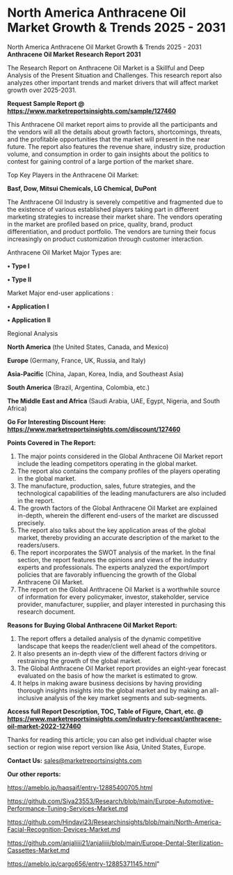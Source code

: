 # North America Anthracene Oil Market Growth & Trends 2025 - 2031
North America Anthracene Oil Market Growth & Trends 2025 - 2031
<strong>Anthracene Oil Market Research Report 2031</strong>

The Research Report on Anthracene Oil Market is a Skillful and Deep Analysis of the Present Situation and Challenges. This research report also analyzes other important trends and market drivers that will affect market growth over 2025-2031.

<strong>Request Sample Report @ <a href=https://www.marketreportsinsights.com/sample/127460>https://www.marketreportsinsights.com/sample/127460</a></strong>

This Anthracene Oil market report aims to provide all the participants and the vendors will all the details about growth factors, shortcomings, threats, and the profitable opportunities that the market will present in the near future. The report also features the revenue share, industry size, production volume, and consumption in order to gain insights about the politics to contest for gaining control of a large portion of the market share.

Top Key Players in the Anthracene Oil Market:

<strong>Basf, Dow, Mitsui Chemicals, LG Chemical, DuPont</strong>

The Anthracene Oil Industry is severely competitive and fragmented due to the existence of various established players taking part in different marketing strategies to increase their market share. The vendors operating in the market are profiled based on price, quality, brand, product differentiation, and product portfolio. The vendors are turning their focus increasingly on product customization through customer interaction.

Anthracene Oil Market Major Types are:

<strong>• Type I

• Type II</strong>

Market Major end-user applications :

<strong>• Application I

• Application II</strong>

Regional Analysis

</u><strong><b>North America</b></strong> (the United States, Canada, and Mexico)

<strong><b>Europe </b></strong>(Germany, France, UK, Russia, and Italy)

<strong><b>Asia-Pacific</b></strong> (China, Japan, Korea, India, and Southeast Asia)

<strong><b>South America</b></strong> (Brazil, Argentina, Colombia, etc.)

<strong><b>The Middle East and Africa</b></strong> (Saudi Arabia, UAE, Egypt, Nigeria, and South Africa)

<strong>Go For Interesting Discount Here: <a href=https://www.marketreportsinsights.com/discount/127460>https://www.marketreportsinsights.com/discount/127460</a></strong>

<strong>Points Covered in The Report:</strong>
<ol>
  <li>The major points considered in the Global Anthracene Oil Market report include the leading competitors operating in the global market.</li>
  <li>The report also contains the company profiles of the players operating in the global market.</li>
  <li>The manufacture, production, sales, future strategies, and the technological capabilities of the leading manufacturers are also included in the report.</li>
  <li>The growth factors of the Global Anthracene Oil Market are explained in-depth, wherein the different end-users of the market are discussed precisely.</li>
  <li>The report also talks about the key application areas of the global market, thereby providing an accurate description of the market to the readers/users.</li>
  <li>The report incorporates the SWOT analysis of the market. In the final section, the report features the opinions and views of the industry experts and professionals. The experts analyzed the export/import policies that are favorably influencing the growth of the Global Anthracene Oil Market.</li>
  <li>The report on the Global Anthracene Oil Market is a worthwhile source of information for every policymaker, investor, stakeholder, service provider, manufacturer, supplier, and player interested in purchasing this research document.</li>
</ol>
<strong>Reasons for Buying Global Anthracene Oil Market Report:</strong>

<ol>
  <li>The report offers a detailed analysis of the dynamic competitive landscape that keeps the reader/client well ahead of the competitors.</li>
  <li>It also presents an in-depth view of the different factors driving or restraining the growth of the global market.</li>
  <li>The Global Anthracene Oil Market report provides an eight-year forecast evaluated on the basis of how the market is estimated to grow.</li>
  <li>It helps in making aware business decisions by having providing thorough insights insights into the global market and by making an all-inclusive analysis of the key market segments and sub-segments.</li>
</ol>
<strong>Access full Report Description, TOC, Table of Figure, Chart, etc. @ <a href=https://www.marketreportsinsights.com/industry-forecast/anthracene-oil-market-2022-127460>https://www.marketreportsinsights.com/industry-forecast/anthracene-oil-market-2022-127460</a></strong>


Thanks for reading this article; you can also get individual chapter wise section or region wise report version like Asia, United States, Europe.

<strong>Contact Us:</strong>
sales@marketreportsinsights.com

<strong>Our other reports:</strong>

<a href=https://ameblo.jp/haqsaif/entry-12885400705.html>https://ameblo.jp/haqsaif/entry-12885400705.html</a>

<a href=https://github.com/Siya23553/Research/blob/main/Europe-Automotive-Performance-Tuning-Services-Market.md>https://github.com/Siya23553/Research/blob/main/Europe-Automotive-Performance-Tuning-Services-Market.md</a>

<a href=https://github.com/Hindavi23/Researchinsights/blob/main/North-America-Facial-Recognition-Devices-Market.md>https://github.com/Hindavi23/Researchinsights/blob/main/North-America-Facial-Recognition-Devices-Market.md</a>

<a href=https://github.com/anjaliiii21/anjaliiii/blob/main/Europe-Dental-Sterilization-Cassettes-Market.md>https://github.com/anjaliiii21/anjaliiii/blob/main/Europe-Dental-Sterilization-Cassettes-Market.md</a>

<a href=https://ameblo.jp/cargo656/entry-12885371145.html>https://ameblo.jp/cargo656/entry-12885371145.html</a>"

